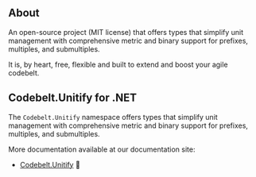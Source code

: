## About

An open-source project (MIT license) that offers types that simplify unit management with comprehensive metric and binary support for prefixes, multiples, and submultiples.

It is, by heart, free, flexible and built to extend and boost your agile codebelt.

## **Codebelt.Unitify** for .NET

The `Codebelt.Unitify` namespace offers types that simplify unit management with comprehensive metric and binary support for prefixes, multiples, and submultiples.

More documentation available at our documentation site:

- [Codebelt.Unitify](https://unitify.codebelt.net/api/Codebelt.Unitify.html) 🔗
